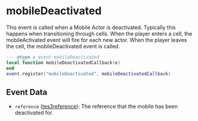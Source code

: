 # mobileDeactivated

This event is called when a Mobile Actor is deactivated. Typically this happens when transitioning through cells. When the player enters a cell, the mobileActivated event will fire for each new actor. When the player leaves the cell, the mobileDeactivated event is called.

```lua
--- @type e event.mobileDeactivated
local function mobileDeactivatedCallback(e)
end
event.register("mobileDeactivated", mobileDeactivatedCallback)
```

## Event Data

* `reference` ([tes3reference](../../types/tes3reference)): The reference that the mobile has been deactivated for.

